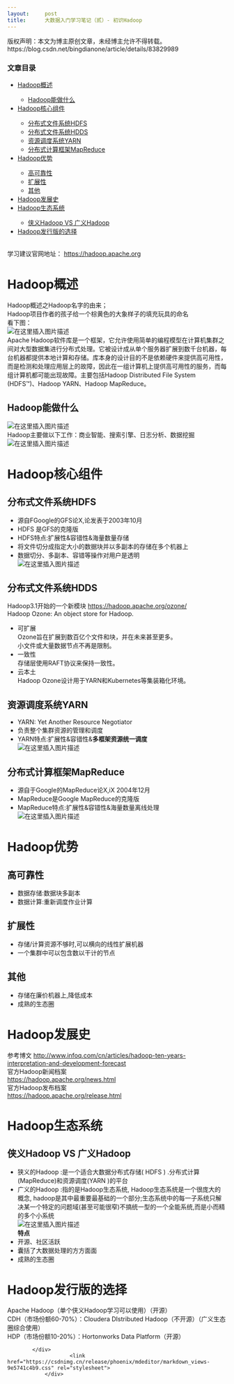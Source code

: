 ```yaml
---
layout:     post
title:      大数据入门学习笔记（贰）- 初识Hadoop
---
```

<div id="article_content" class="article_content clearfix csdn-tracking-statistics" data-pid="blog" data-mod="popu_307" data-dsm="post">
								<div class="article-copyright">
					版权声明：本文为博主原创文章，未经博主允许不得转载。					https://blog.csdn.net/bingdianone/article/details/83829989				</div>
								            <div id="content_views" class="markdown_views prism-atom-one-dark">
							<!-- flowchart 箭头图标 勿删 -->
							<svg xmlns="http://www.w3.org/2000/svg" style="display: none;"><path stroke-linecap="round" d="M5,0 0,2.5 5,5z" id="raphael-marker-block" style="-webkit-tap-highlight-color: rgba(0, 0, 0, 0);"></path></svg>
							<p></p><div class="toc"><h3>文章目录</h3><ul><li><a href="#Hadoop_2" rel="nofollow">Hadoop概述</a></li><ul><li><a href="#Hadoop_8" rel="nofollow">Hadoop能做什么</a></li></ul><li><a href="#Hadoop_12" rel="nofollow">Hadoop核心组件</a></li><ul><li><a href="#HDFS_13" rel="nofollow">分布式文件系统HDFS</a></li><li><a href="#HDDS_20" rel="nofollow">分布式文件系统HDDS</a></li><li><a href="#YARN_30" rel="nofollow">资源调度系统YARN</a></li><li><a href="#MapReduce_35" rel="nofollow">分布式计算框架MapReduce</a></li></ul><li><a href="#Hadoop_40" rel="nofollow">Hadoop优势</a></li><ul><li><a href="#_41" rel="nofollow">高可靠性</a></li><li><a href="#_44" rel="nofollow">扩展性</a></li><li><a href="#_47" rel="nofollow">其他</a></li></ul><li><a href="#Hadoop_50" rel="nofollow">Hadoop发展史</a></li><li><a href="#Hadoop_56" rel="nofollow">Hadoop生态系统</a></li><ul><li><a href="#Hadoop_VS_Hadoop_57" rel="nofollow">侠义Hadoop VS 广义Hadoop</a></li></ul><li><a href="#Hadoop_65" rel="nofollow">Hadoop发行版的选择</a></li></ul></div><br>
学习建议官网地址： <a href="https://hadoop.apache.org" rel="nofollow">https://hadoop.apache.org</a><p></p>
<h1><a id="Hadoop_2"></a>Hadoop概述</h1>
<p>Hadoop概述之Hadoop名字的由来；<br>
Hadoop项目作者的孩子给一个棕黄色的大象样子的填充玩具的命名<br>
看下图：<br>
<img src="https://img-blog.csdnimg.cn/20181107194150431.png" alt="在这里插入图片描述"><br>
Apache Hadoop软件库是一个框架，它允许使用简单的编程模型在计算机集群之间对大型数据集进行分布式处理。它被设计成从单个服务器扩展到数千台机器，每台机器都提供本地计算和存储。库本身的设计目的不是依赖硬件来提供高可用性，而是检测和处理应用层上的故障，因此在一组计算机上提供高可用性的服务，而每组计算机都可能出现故障。主要包括Hadoop Distributed File System (HDFS™)、Hadoop YARN、Hadoop MapReduce。</p>
<h2><a id="Hadoop_8"></a>Hadoop能做什么</h2>
<p><img src="https://img-blog.csdnimg.cn/20181107194224966.png" alt="在这里插入图片描述"><br>
Hadoop主要做以下工作：商业智能、搜索引擎、日志分析、数据挖掘<br>
<img src="https://img-blog.csdnimg.cn/20181107194312916.png" alt="在这里插入图片描述"></p>
<h1><a id="Hadoop_12"></a>Hadoop核心组件</h1>
<h2><a id="HDFS_13"></a>分布式文件系统HDFS</h2>
<ul>
<li>源自FGoogle的GFS论X,论发表于2003年10月</li>
<li>HDFS 是GFS的克隆版</li>
<li>HDFS特点:扩展性&amp;容错性&amp;海量数量存储</li>
<li>将文件切分成指定大小的数据块并以多副本的存储在多个机器上</li>
<li>数据切分、多副本、容错等操作对用户是透明<br>
<img src="https://img-blog.csdnimg.cn/20181107193110140.png" alt="在这里插入图片描述"></li>
</ul>
<h2><a id="HDDS_20"></a>分布式文件系统HDDS</h2>
<p>Hadoop3.1开始的一个新模块 <a href="https://hadoop.apache.org/ozone/" rel="nofollow">https://hadoop.apache.org/ozone/</a><br>
Hadoop Ozone: An object store for Hadoop.</p>
<ul>
<li>可扩展<br>
Ozone旨在扩展到数百亿个文件和块，并在未来甚至更多。<br>
小文件或大量数据节点不再是限制。</li>
<li>一致性<br>
存储层使用RAFT协议来保持一致性。</li>
<li>云本土<br>
Hadoop Ozone设计用于YARN和Kubernetes等集装箱化环境。</li>
</ul>
<h2><a id="YARN_30"></a>资源调度系统YARN</h2>
<ul>
<li>YARN: Yet Another Resource Negotiator</li>
<li>负责整个集群资源的管理和调度</li>
<li>YARN特点:扩展性&amp;容错性&amp;<strong>多框架资源统一调度</strong><br>
<img src="https://img-blog.csdnimg.cn/20181107193936488.png" alt="在这里插入图片描述"></li>
</ul>
<h2><a id="MapReduce_35"></a>分布式计算框架MapReduce</h2>
<ul>
<li>源自于Google的MapReduce论X,iX 2004年12月</li>
<li>MapReduce是Google MapReduce的克隆版</li>
<li>MapReduce特点:扩展性&amp;容错性&amp;海量数量离线处理<br>
<img src="https://img-blog.csdnimg.cn/20181107194526231.png" alt="在这里插入图片描述"></li>
</ul>
<h1><a id="Hadoop_40"></a>Hadoop优势</h1>
<h2><a id="_41"></a>高可靠性</h2>
<ul>
<li>数据存储:数据块多副本</li>
<li>数据计算:重新调度作业计算</li>
</ul>
<h2><a id="_44"></a>扩展性</h2>
<ul>
<li>存储/计算资源不够时,可以横向的线性扩展机器</li>
<li>一个集群中可以包含数以干计的节点</li>
</ul>
<h2><a id="_47"></a>其他</h2>
<ul>
<li>存储在廉价机器上,降低成本</li>
<li>成熟的生态圈</li>
</ul>
<h1><a id="Hadoop_50"></a>Hadoop发展史</h1>
<p>参考博文 <a href="http://www.infoq.com/cn/articles/hadoop-ten-years-interpretation-and-development-forecast" rel="nofollow">http://www.infoq.com/cn/articles/hadoop-ten-years-interpretation-and-development-forecast</a><br>
官方Hadoop新闻档案<br>
<a href="https://hadoop.apache.org/news.html" rel="nofollow">https://hadoop.apache.org/news.html</a><br>
官方Hadoop发布档案<br>
<a href="https://hadoop.apache.org/release.html" rel="nofollow">https://hadoop.apache.org/release.html</a></p>
<h1><a id="Hadoop_56"></a>Hadoop生态系统</h1>
<h2><a id="Hadoop_VS_Hadoop_57"></a>侠义Hadoop VS 广义Hadoop</h2>
<ul>
<li>狭义的Hadoop :是一个适合大数据分布式存储( HDFS ) .分布式计算(MapReduce)和资源调度(YARN )的平台</li>
<li>广义的Hadoop :指的是Hadoop生态系统, Hadoop生态系统是一个很庞大的概念, hadoop是其中最重要最基础的一个部分;生态系统中的每一子系统只解决某一个特定的问题域(甚至可能很窄)不搞统一型的一个全能系统,而是小而精的多个小系统<br>
<img src="https://img-blog.csdnimg.cn/2018110720063631.png" alt="在这里插入图片描述"><br>
<strong>特点</strong></li>
<li>开源、社区活跃</li>
<li>囊括了大数据处理的方方面面</li>
<li>成熟的生态圈</li>
</ul>
<h1><a id="Hadoop_65"></a>Hadoop发行版的选择</h1>
<p>Apache Hadoop（单个侠义Hadoop学习可以使用）（开源）<br>
CDH（市场份额60-70%）：Cloudera DIstributed Hadoop（不开源）（广义生态圈综合使用）<br>
HDP（市场份额10-20%）：Hortonworks Data Platform（开源）</p>

            </div>
						<link href="https://csdnimg.cn/release/phoenix/mdeditor/markdown_views-9e5741c4b9.css" rel="stylesheet">
                </div>